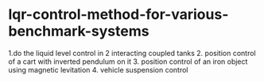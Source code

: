 # lqr-control-method-for-various-benchmark-systems
1.do the liquid level control in 2 interacting coupled tanks       2. position control of a cart with inverted pendulum on it         3. position control of an  iron object using magnetic levitation      4.    vehicle suspension control 
